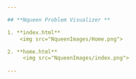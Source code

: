 ```yaml
---

## **Nqueen Problem Visualizer **  

1. **index.html**  
    <img src="NqueenImages/Home.png">

2. **home.html**
     <img src="NqueenImages/index.png">
   
---
```

